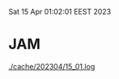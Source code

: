 Sat 15 Apr 01:02:01 EEST 2023
# JAM
<a href='./cache/202304/15_01.log'>./cache/202304/15_01.log</a>
